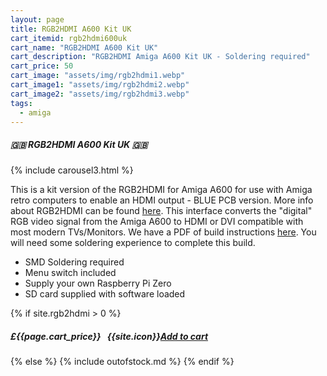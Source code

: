 ```yaml
---
layout: page
title: RGB2HDMI A600 Kit UK
cart_itemid: rgb2hdmi600uk
cart_name: "RGB2HDMI A600 Kit UK"
cart_description: "RGB2HDMI Amiga A600 Kit UK - Soldering required"
cart_price: 50
cart_image: "assets/img/rgb2hdmi1.webp"
cart_image1: "assets/img/rgb2hdmi2.webp"
cart_image2: "assets/img/rgb2hdmi3.webp"
tags: 
  - amiga
---
```


##### 🇬🇧 RGB2HDMI A600 Kit UK 🇬🇧

{% include carousel3.html %}

This is a kit version of the RGB2HDMI for Amiga A600 for use with Amiga retro computers to enable an HDMI output - BLUE PCB version. More info about RGB2HDMI can be found <a href="https://github.com/hoglet67/RGBtoHDMI" target="_blank">here</a>. This interface converts the "digital" RGB video signal from the Amiga A600 to HDMI or DVI compatible with most modern TVs/Monitors. We have a PDF of build instructions <a href="https://drive.google.com/file/d/1BZqvoRvd_eKfiigI4OzxefKQvmjXzQ9d/view?usp=sharing" target="_blank">here</a>. You will need some soldering experience to complete this build.

* SMD Soldering required
* Menu switch included
* Supply your own Raspberry Pi Zero
* SD card supplied with software loaded

{% if site.rgb2hdmi > 0 %}
##### £{{page.cart_price}} &nbsp; {{site.icon}}[Add to cart](/cart#{{page.cart_itemid}})
{% else %}
{% include outofstock.md %}
{% endif %}